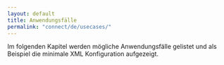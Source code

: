 ```yaml
---
layout: default
title: Anwendungsfälle
permalink: "connect/de/usecases/"
---
```


Im folgenden Kapitel werden mögliche Anwendungsfälle gelistet und als Beispiel die minimale XML Konfiguration aufgezeigt.